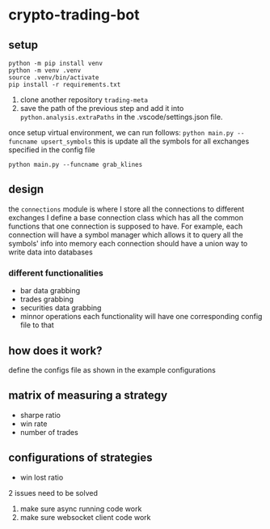 # crypto-trading-bot



## setup

```
python -m pip install venv
python -m venv .venv
source .venv/bin/activate
pip install -r requirements.txt
```
1. clone another repository `trading-meta` 
2. save the path of the previous step and add it into `python.analysis.extraPaths` in the .vscode/settings.json file.


once setup virtual environment, we can run follows:
`python main.py --funcname upsert_symbols` this is update all the symbols for all exchanges specified in the config file

`python main.py --funcname grab_klines`

## design 
the `connections` module is where I store all the connections to different exchanges
I define a base connection class which has all the common functions that one connection is supposed to have.
For example, 
each connection will have a symbol manager which allows it to query all the symbols' info into memory
each connection should have a union way to write data into databases

### different functionalities
- bar data grabbing
- trades grabbing
- securities data grabbing
- minnor operations
each functionality will have one corresponding config file to that



## how does it work?
define the configs file as shown in the example configurations



## matrix of measuring a strategy
- sharpe ratio
- win rate
- number of trades

## configurations of strategies
- win lost ratio



2 issues need to be solved 
1. make sure async running code work
2. make sure websocket client code work